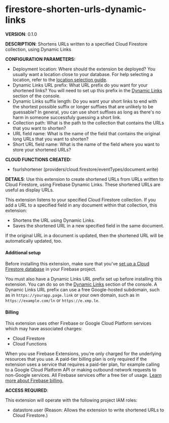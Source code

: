 # firestore-shorten-urls-dynamic-links

**VERSION**: 0.1.0

**DESCRIPTION**: Shortens URLs written to a specified Cloud Firestore
collection, using Dynamic Links

**CONFIGURATION PARAMETERS:**

* Deployment location: Where should the extension be deployed? You usually
  want a location close to your database. For help selecting a location,
  refer to the [location selection guide](https://firebase.google.com/docs/functions/locations#selecting_regions_for_firestore_and_storage).
* Dynamic Links URL prefix: What URL prefix do you want for your shortened
  links? You will need to set up this prefix in the
  [Dynamic Links](https://console.firebase.google.com/project/_/durablelinks)
  section of the console.
* Dynamic Links suffix length: Do you want your short links to end with the
  shortest possible suffix or longer suffixes that are unlikely to be
  guessable? In general, you can use short suffixes as long as there's no harm
  in someone successfuly guessing a short link.
* Collection path: What is the path to the collection that contains the URLs
  that you want to shorten?
* URL field name: What is the name of the field that contains the original
  long URLs that you want to shorten?
* Short URL field name: What is the name of the field where you want to store
  your shortened URLs?

**CLOUD FUNCTIONS CREATED:**

* fsurlshortener (providers/cloud.firestore/eventTypes/document.write)

**DETAILS**: Use this extension to create shortened URLs from URLs written to
Cloud Firestore, using Firebase Dynamic Links. These shortened URLs are useful
as display URLs.

This extension listens to your specified Cloud Firestore collection. If you add a
URL to a specified field in any document within that collection, this extension:

- Shortens the URL using Dynamic Links.
- Saves the shortened URL in a new specified field in the same document.

If the original URL in a document is updated, then the shortened URL will be
automatically updated, too.

#### Additional setup

Before installing this extension, make sure that you've
[set up a Cloud Firestore database](https://firebase.google.com/docs/firestore/quickstart)
in your Firebase project.

You must also have a Dynamic Links URL prefix set up before installing this extension.
You can do so on the [Dynamic Links][dyn-links] section of the console. A Dynamic
Links URL prefix can use a free Google-hosted subdomain, such as in
`https://yourapp.page.link` or your own domain, such as in `https://example.com/ln`
or `https://e.xmp.le`.

[dyn-links]: https://console.firebase.google.com/project/${param:PROJECT_ID}/durablelinks

#### Billing

This extension uses other Firebase or Google Cloud Platform services which may
have associated charges:

- Cloud Firestore
- Cloud Functions

When you use Firebase Extensions, you're only charged for the underlying
resources that you use. A paid-tier billing plan is only required if the
extension uses a service that requires a paid-tier plan, for example calling
to a Google Cloud Platform API or making outbound network requests to
non-Google services. All Firebase services offer a free tier of usage.
[Learn more about Firebase billing.](https://firebase.google.com/pricing)

**ACCESS REQUIRED**:

This extension will operate with the following project IAM roles:

* datastore.user (Reason: Allows the extension to write shortened URLs to Cloud
  Firestore.)
